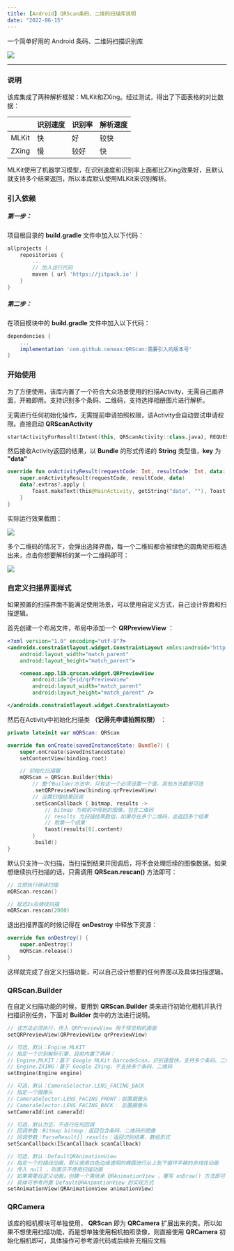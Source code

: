 ```yaml
---
title: [Android] QRScan条码、二维码扫描库说明
date: "2022-06-15"
---
```


一个简单好用的 Android 条码、二维码扫描识别库

<!--more-->

[![](https://jitpack.io/v/ceneax/QRScan.svg)](https://jitpack.io/#ceneax/QRScan)

------------

### 说明

该库集成了两种解析框架：MLKit和ZXing。经过测试，得出了下面表格的对比数据：

|  | 识别速度 | 识别率 | 解析速度 |
| ------------ | ------------ | ------------ | ------------ |
| MLKit | 快 | 好 | 较快 |
| ZXing | 慢 | 较好 | 快 |

MLKit使用了机器学习模型，在识别速度和识别率上面都比ZXing效果好，且默认就支持多个结果返回，所以本库默认使用MLKit来识别解析。

### 引入依赖

##### 第一步：
项目根目录的 **build.gradle** 文件中加入以下代码：

```Groovy
allprojects {
    repositories {
        ...
        // 加入这行代码
        maven { url 'https://jitpack.io' }
    }
}
```

##### 第二步：
在项目模块中的 **build.gradle** 文件中加入以下代码：

```Groovy
dependencies {
    ...
    implementation 'com.github.ceneax:QRScan:需要引入的版本号'
}
```

### 开始使用

为了方便使用，该库内置了一个符合大众场景使用的扫描Activity，无需自己画界面，开箱即用。支持识别多个条码、二维码，支持选择相册图片进行解析。

无需进行任何初始化操作，无需提前申请拍照权限，该Activity会自动尝试申请权限。直接启动 **QRScanActivity**

```Kotlin
startActivityForResult(Intent(this, QRScanActivity::class.java), REQUEST_CODE)
```

然后接收Activity返回的结果，以 **Bundle** 的形式传递的 **String** 类型值，**key** 为 **"data"**

```Kotlin
override fun onActivityResult(requestCode: Int, resultCode: Int, data: Intent?) {
    super.onActivityResult(requestCode, resultCode, data)
    data?.extras?.apply {
        Toast.makeText(this@MainActivity, getString("data", ""), Toast.LENGTH_SHORT).show()
    }
}
```

实际运行效果截图：

![](https://pic.imgdb.cn/item/629d73d20947543129cc3728.jpg)

多个二维码的情况下，会弹出选择界面，每一个二维码都会被绿色的圆角矩形框选出来，点击你想要解析的某一个二维码即可：

![](https://pic.imgdb.cn/item/629d73ee0947543129cc5764.jpg)

### 自定义扫描界面样式

如果预置的扫描界面不能满足使用场景，可以使用自定义方式，自己设计界面和扫描逻辑。

首先创建一个布局文件，布局中添加一个 **QRPreviewView** ：

```xml
<?xml version="1.0" encoding="utf-8"?>
<androidx.constraintlayout.widget.ConstraintLayout xmlns:android="http://schemas.android.com/apk/res/android"
    android:layout_width="match_parent"
    android:layout_height="match_parent">

    <ceneax.app.lib.qrscan.widget.QRPreviewView
        android:id="@+id/qrPreviewView"
        android:layout_width="match_parent"
        android:layout_height="match_parent" />

</androidx.constraintlayout.widget.ConstraintLayout>
```

然后在Activity中初始化扫描类 **（记得先申请拍照权限）** ：

```Kotlin
private lateinit var mQRScan: QRScan

override fun onCreate(savedInstanceState: Bundle?) {
    super.onCreate(savedInstanceState)
    setContentView(binding.root)

    // 初始化扫描器
    mQRScan = QRScan.Builder(this)
        // 整个Builder方法中，只有这一个必须设置一个值，其他方法都是可选
        .setQRPreviewView(binding.qrPreviewView)
        // 设置扫描结果回调
        .setScanCallback { bitmap, results ->
            // bitmap 为相机中得到的图像，包含二维码
            // results 为扫描结果数组，如果存在多个二维码，会返回多个结果
            // 取第一个结果
            taost(results[0].content)
        }
        .build()
}
```

默认只支持一次扫描，当扫描到结果并回调后，将不会处理后续的图像数据。如果想继续执行扫描的话，只需调用 **QRScan.rescan()** 方法即可：

```Kotlin
// 立即执行继续扫描
mQRScan.rescan()

// 延迟2s后继续扫描
mQRScan.rescan(2000)
```

退出扫描界面的时候记得在 **onDestroy** 中释放下资源：

```Kotlin
override fun onDestroy() {
    super.onDestroy()
    mQRScan.release()
}
```

这样就完成了自定义扫描功能，可以自己设计想要的任何界面以及具体扫描逻辑。

### QRScan.Builder

在自定义扫描功能的时候，要用到 **QRScan.Builder** 类来进行初始化相机并执行扫描识别任务，下面对 **Builder** 类中的方法进行说明。

```Kotlin
// 该方法必须执行，传入 QRPreviewView 用于预览相机画面
setQRPreviewView(QRPreviewView qrPreviewView)
```

```Kotlin
// 可选，默认：Engine.MLKIT
// 指定一个识别解析引擎，目前内置了两种：
// Engine.MLKIT：基于 Google MLKit BarcodeScan，识别速度快，支持多个条码、二维码，也是默认引擎
// Engine.ZXING：基于 Google ZXing，不支持多个条码、二维码
setEngine(Engine engine)
```

```Kotlin
// 可选，默认：CameraSelector.LENS_FACING_BACK
// 指定一个摄像头
// CameraSelector.LENS_FACING_FRONT：前置摄像头
// CameraSelector.LENS_FACING_BACK： 后置摄像头
setCameraId(int cameraId)
```

```Kotlin
// 可选，默认为空，不进行任何回调
// 回调参数：Bitmap bitmap：返回包含条码、二维码的图像
// 回调参数：ParseResult[] results：返回识别结果，数组形式
setScanCallback(IScanCallback scanCallback)
```

```Kotlin
// 可选，默认：DefaultQRAnimationView
// 指定一个扫描线动画，默认使用白色边缘透明的椭圆进行从上到下循环平移的非线性动画
// 传入 null ，则表示不使用扫描动画
// 如果需要自定义动画，创建一个类继承 QRAnimationView ，覆写 onDraw() 方法即可
// 具体可参考内置 DefaultQRAnimationView 的实现方式
setAnimationView(QRAnimationView animationView)
```

### QRCamera

该库的相机模块可单独使用， **QRScan** 即为 **QRCamera** 扩展出来的类。所以如果不想使用扫描功能，而是想单独使用相机拍照录像，则直接使用 **QRCamera** 初始化相机即可，具体操作可参考源代码或后续补充相应文档